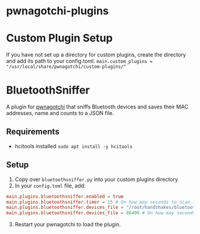 # pwnagotchi-plugins

# Custom Plugin Setup
If you have not set up a directory for custom plugins, create the directory and add its path to your config.toml.
`main.custom_plugins = "/usr/local/share/pwnagotchi/custom-plugins/"`

# BluetoothSniffer
A plugin for [pwnagotchi](https://github.com/evilsocket/pwnagotchi) that sniffs Bluetooth devices and saves their MAC addresses, name and counts to a JSON file.

## Requirements
- hcitools installed `sudo apt install -y hcitools`

## Setup
1. Copy over `bluetoothsniffer.py` into your custom plugins directory
2. In your `config.toml` file, add:
```toml
main.plugins.bluetoothsniffer.enabled = true
main.plugins.bluetoothsniffer.timer = 15 # On how may seconds to scan for bluetooth devices
main.plugins.bluetoothsniffer.devices_file = "/root/handshakes/bluetooth_devices.json"  # Path to the JSON file with bluetooth devices
main.plugins.bluetoothsniffer.devices_file = 86400 # On how may seconds to update count bluetooth devices
```
3. Restart your pwnagotchi to load the plugin.